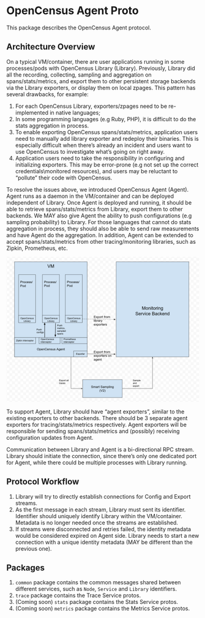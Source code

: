 # OpenCensus Agent Proto

This package describes the OpenCensus Agent protocol.

## Architecture Overview

On a typical VM/container, there are user applications running in some processes/pods with
OpenCensus Library (Library). Previously, Library did all the recording, collecting, sampling and
aggregation on spans/stats/metrics, and export them to other persistent storage backends via the
Library exporters, or display them on local zpages. This pattern has several drawbacks, for
example:

1. For each OpenCensus Library, exporters/zpages need to be re-implemented in native languages;
2. In some programming languages (e.g Ruby, PHP), it is difficult to do the stats aggregation in
process.
3. To enable exporting OpenCensus spans/stats/metrics, application users need to manually add
library exporter and redeploy their binaries. This is especially difficult when there’s already
an incident and users want to use OpenCensus to investigate what’s going on right away.
4. Application users need to take the responsibility in configuring and initializing exporters.
This may be error-prone (e.g not set up the correct credentials\monitored resources), and users
may be reluctant to “pollute” their code with OpenCensus.

To resolve the issues above, we introduced OpenCensus Agent (Agent). Agent runs as a daemon in
the VM/container and can be deployed independent of Library. Once Agent is deployed and running,
it should be able to retrieve spans/stats/metrics from Library, export them to other backends. We
MAY also give Agent the ability to push configurations (e.g sampling probability) to Library. For
those languages that cannot do stats aggregation in process, they should also be able to send raw
measurements and have Agent do the aggregation. In addition, Agent can be extended to accept
spans/stats/metrics from other tracing/monitoring libraries, such as Zipkin, Prometheus, etc.

![agent-architecture](agent-architecture.png)

To support Agent, Library should have “agent exporters”, similar to the existing exporters to
other backends. There should be 3 separate agent exporters for tracing/stats/metrics
respectively. Agent exporters will be responsible for sending spans/stats/metrics and (possibly)
receiving configuration updates from Agent.

Communication between Library and Agent is a bi-directional RPC stream. Library should initiate
the connection, since there’s only one dedicated port for Agent, while there could be multiple
processes with Library running.

## Protocol Workflow

1. Library will try to directly establish connections for Config and Export streams.
2. As the first message in each stream, Library must sent its identifier. Identifier should
uniquely identify Library within the VM/container. Metadata is no longer needed once the streams
are established.
3. If streams were disconnected and retries failed, the identity metadata would be considered
expired on Agent side. Library needs to start a new connection with a unique identity metadata
(MAY be different than the previous one).

## Packages

1. `common` package contains the common messages shared between different services, such as
`Node`, `Service` and `Library` identifiers.
2. `trace` package contains the Trace Service protos.
3. (Coming soon) `stats` package contains the Stats Service protos.
4. (Coming soon) `metrics` package contains the Metrics Service protos.
